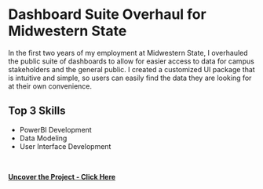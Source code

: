 # Dashboard Suite Overhaul for Midwestern State
In the first two years of my employment at Midwestern State, I overhauled the public suite of dashboards to allow for easier access to data for campus stakeholders and the general public. 
I created a customized UI package that is intuitive and simple, so users can easily find the data they are looking for at their own convenience. 

## Top 3 Skills

* PowerBI Development
* Data Modeling
* User Interface Development
<br>

**[<i class="fa-solid fa-up-right-from-square"></i> Uncover the Project - Click Here](https://msutexas.edu/institutional-effectiveness/institutional-dashboards.php)**
